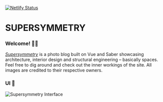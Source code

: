 [![Netlify Status](https://api.netlify.com/api/v1/badges/791fefc9-9182-4754-a46a-7c214567eada/deploy-status)](https://app.netlify.com/sites/irvanphotos/deploys)

# SUPERSYMMETRY
### Welcome! 👋🏼
*<a target="_blank" href="http://supersymmetry.design">Supersymmetry</a>* is a photo blog built on Vue and Saber showcasing architecture, interior design and structural engineering – basically spaces.
Feel free to dig around and check out the inner workings of the site. All images are credited to their respective owners.

### UI 📐
![Supersymmetry Interface](https://res.cloudinary.com/da32ufmnf/image/upload/v1614271507/supersymmetry/__shot_ar9gmy.jpg)
